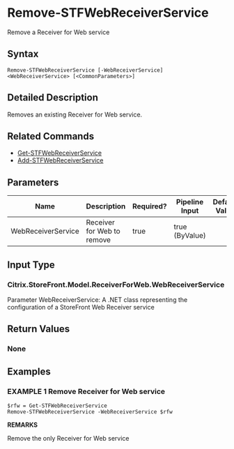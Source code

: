 ﻿# Remove-STFWebReceiverService

Remove a Receiver for Web service

## Syntax

```
Remove-STFWebReceiverService [-WebReceiverService] <WebReceiverService> [<CommonParameters>]
```

## Detailed Description

Removes an existing Receiver for Web service.

## Related Commands

* [Get-STFWebReceiverService](./Get-STFWebReceiverService)
* [Add-STFWebReceiverService](./Add-STFWebReceiverService)

## Parameters

| Name   | Description | Required? | Pipeline Input | Default Value |
| --- | --- | --- | --- | --- |
|WebReceiverService|Receiver for Web to remove|true|true (ByValue)| |

## Input Type

### Citrix.StoreFront.Model.ReceiverForWeb.WebReceiverService

Parameter WebReceiverService: A .NET class representing the configuration of a StoreFront Web Receiver service

## Return Values

### None

## Examples

### EXAMPLE 1 Remove Receiver for Web service

```
$rfw = Get-STFWebReceiverService
Remove-STFWebReceiverService -WebReceiverService $rfw
```

**REMARKS**

Remove the only Receiver for Web service
